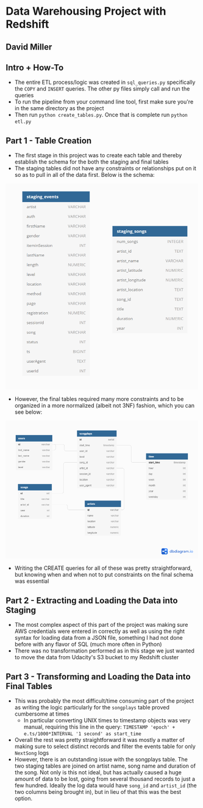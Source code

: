 # Data Warehousing Project with Redshift
## David Miller

## Intro + How-To
* The entire ETL process/logic was created in `sql_queries.py` specifically the `COPY` and `INSERT` queries. The other py files simply call and run the queries
* To run the pipeline from your command line tool, first make sure you're in the same directory as the project
* Then run `python create_tables.py`. Once that is complete run `python etl.py`


## Part 1 - Table Creation
* The first stage in this project was to create each table and thereby establish the schema for the both the staging and final tables
* The staging tables did not have any constraints or relationships put on it so as to pull in all of the data first. Below is the schema:

![staging_schema](staging_schema.PNG)
* However, the final tables required many more constraints and to be organized in a more normalized (albeit not 3NF) fashion, which you can see below:

![schema](schema.png)
* Writing the CREATE queries for all of these was pretty straightforward, but knowing when and when not to put constraints on the final schema was essential

## Part 2 - Extracting and Loading the Data into Staging
* The most complex aspect of this part of the project was making sure AWS credentials were entered in correctly as well as using the right syntax for loading data from a JSON file, something I had not done before with any flavor of SQL (much more often in Python)
* There was no transformation performed as in this stage we just wanted to move the data from Udacity's S3 bucket to my Redshift cluster

## Part 3 - Transforming and Loading the Data into Final Tables
* This was probably the most difficult/time consuming part of the project as writing the logic particularly for the `songplays` table proved cumbersome at times
    * In particular converting UNIX times to timestamp objects was very manual, requiring this line in the query: `TIMESTAMP 'epoch' + e.ts/1000*INTERVAL '1 second' as start_time`
* Overall the rest was pretty straightforward it was mostly a matter of making sure to select distinct records and filter the events table for only `NextSong` logs
* However, there is an outstanding issue with the songplays table. The two staging tables are joined on artist name, song name and duration of the song. Not only is this not ideal, but has actually caused a huge amount of data to be lost, going from several thousand records to just a few hundred. Ideally the log data would have `song_id` and `artist_id` (the two columns being brought in), but in lieu of that this was the best option.
